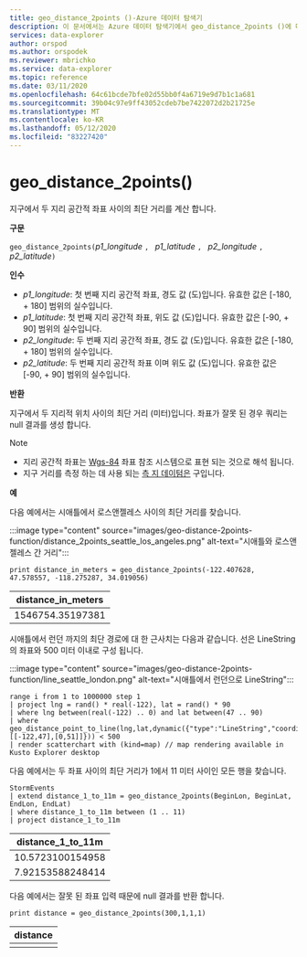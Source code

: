 ```yaml
---
title: geo_distance_2points ()-Azure 데이터 탐색기
description: 이 문서에서는 Azure 데이터 탐색기에서 geo_distance_2points ()에 대해 설명 합니다.
services: data-explorer
author: orspod
ms.author: orspodek
ms.reviewer: mbrichko
ms.service: data-explorer
ms.topic: reference
ms.date: 03/11/2020
ms.openlocfilehash: 64c61bcde7bfe02d55bb0f4a6719e9d7b1c1a681
ms.sourcegitcommit: 39b04c97e9ff43052cdeb7be7422072d2b21725e
ms.translationtype: MT
ms.contentlocale: ko-KR
ms.lasthandoff: 05/12/2020
ms.locfileid: "83227420"
---
```

# <a name="geo_distance_2points"></a>geo_distance_2points()

지구에서 두 지리 공간적 좌표 사이의 최단 거리를 계산 합니다.

**구문**

`geo_distance_2points(`*p1_longitude* `, ` *p1_latitude* `, ` *p2_longitude* `, ` *p2_latitude*`)`

**인수**

* *p1_longitude*: 첫 번째 지리 공간적 좌표, 경도 값 (도)입니다. 유효한 값은 [-180, + 180] 범위의 실수입니다.
* *p1_latitude*: 첫 번째 지리 공간적 좌표, 위도 값 (도)입니다. 유효한 값은 [-90, + 90] 범위의 실수입니다.
* *p2_longitude*: 두 번째 지리 공간적 좌표, 경도 값 (도)입니다. 유효한 값은 [-180, + 180] 범위의 실수입니다.
* *p2_latitude*: 두 번째 지리 공간적 좌표 이며 위도 값 (도)입니다. 유효한 값은 [-90, + 90] 범위의 실수입니다.

**반환**

지구에서 두 지리적 위치 사이의 최단 거리 (미터)입니다. 좌표가 잘못 된 경우 쿼리는 null 결과를 생성 합니다.

> [!NOTE]
> * 지리 공간적 좌표는 [Wgs-84](https://earth-info.nga.mil/GandG/update/index.php?action=home) 좌표 참조 시스템으로 표현 되는 것으로 해석 됩니다.
> * 지구 거리를 측정 하는 데 사용 되는 [측 지 데이텀은](https://en.wikipedia.org/wiki/Geodetic_datum) 구입니다.

**예**

다음 예에서는 시애틀에서 로스앤젤레스 사이의 최단 거리를 찾습니다.

:::image type="content" source="images/geo-distance-2points-function/distance_2points_seattle_los_angeles.png" alt-text="시애틀와 로스앤젤레스 간 거리":::

<!-- csl: https://help.kusto.windows.net/Samples -->
```kusto
print distance_in_meters = geo_distance_2points(-122.407628, 47.578557, -118.275287, 34.019056)
```

| distance_in_meters |
|--------------------|
| 1546754.35197381   |

시애틀에서 런던 까지의 최단 경로에 대 한 근사치는 다음과 같습니다. 선은 LineString의 좌표와 500 미터 이내로 구성 됩니다.

:::image type="content" source="images/geo-distance-2points-function/line_seattle_london.png" alt-text="시애틀에서 런던으로 LineString":::

<!-- csl: https://help.kusto.windows.net/Samples -->
```kusto
range i from 1 to 1000000 step 1
| project lng = rand() * real(-122), lat = rand() * 90
| where lng between(real(-122) .. 0) and lat between(47 .. 90)
| where geo_distance_point_to_line(lng,lat,dynamic({"type":"LineString","coordinates":[[-122,47],[0,51]]})) < 500
| render scatterchart with (kind=map) // map rendering available in Kusto Explorer desktop
```

다음 예에서는 두 좌표 사이의 최단 거리가 1에서 11 미터 사이인 모든 행을 찾습니다.

<!-- csl: https://help.kusto.windows.net/Samples -->
```kusto
StormEvents
| extend distance_1_to_11m = geo_distance_2points(BeginLon, BeginLat, EndLon, EndLat)
| where distance_1_to_11m between (1 .. 11)
| project distance_1_to_11m
```

| distance_1_to_11m |
|-------------------|
| 10.5723100154958  |
| 7.92153588248414  |

다음 예에서는 잘못 된 좌표 입력 때문에 null 결과를 반환 합니다.

<!-- csl: https://help.kusto.windows.net/Samples -->
```kusto
print distance = geo_distance_2points(300,1,1,1)
```

| distance |
|----------|
|          |
